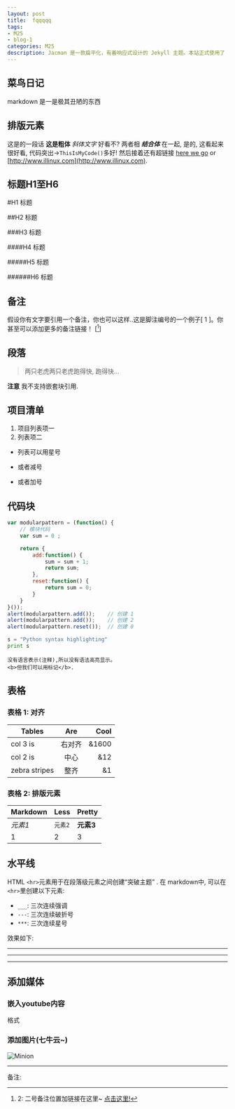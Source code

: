```yaml
---
layout: post
title:  fqqqqq
tags:
- M25
- blog-1
categories: M25
description: Jacman 是一款扁平化，有着响应式设计的 Jekyll 主题。本站正式使用了 Jacman 主题。Jacman 基于 Jacman 的 Hexo 主题修改而来。你可以前往本站和 Demo 预览更多关于本主题的更多效果。如果你有任何问题或意见欢迎到 GitHub 发表 issue。
---
```

## 菜鸟日记
markdown 是一是极其丑陋的东西

<!-- more -->

## 排版元素

这是的一段话 **这是粗体**  _斜体文字_ 好看不? 两者相 **_结合体_** 在一起,  是的, 这看起来很好看, 代码突出→`ThisIsMyCode()`多好! 然后接着还有超链接 [here we go](#) or [http://www.illinux.com](http://www.illinux.com).

<div class="divider"></div>

## 标题H1至H6

#H1 标题

##H2 标题

###H3 标题

####H4 标题

#####H5 标题

######H6 标题

<div class="divider"></div>

## 备注

假设你有文字要引用一个备注，你也可以这样..这是脚注编号的一个例子[ 1 ]。你甚至可以添加更多的备注链接！ [[^2]]

<div class="divider"></div>

## 段落

> 两只老虎两只老虎跑得快, 跑得快...

**注意** 我不支持嵌套块引用.

<div class="divider"></div>

## 项目清单

1. 项目列表项一
2. 列表项二

* 列表可以用星号
- 或者减号
+ 或者加号

<div class="divider"></div>

## 代码块

```javascript
var modularpattern = (function() {
    // 模块代码
    var sum = 0 ;

    return {
        add:function() {
            sum = sum + 1;
            return sum;
        },
        reset:function() {
            return sum = 0;    
        }  
    }   
}());
alert(modularpattern.add());    // 创建 1
alert(modularpattern.add());    // 创建 2
alert(modularpattern.reset());  // 创建 0
```

```python
s = "Python syntax highlighting"
print s
```

```
没有语言表示(注释),所以没有语法高亮显示。
<b>但我们可以用标记</b>.
```

<div class="divider"></div>

## 表格

### 表格 1: 对齐

| Tables        | Are           | Cool  |
| ------------- |:-------------:| -----:|
| col 3 is      | 右对齐 | &1600 |
| col 2 is      | 中心      |   &12 |
| zebra stripes | 整齐      |    &1 |

### 表格 2: 排版元素

Markdown | Less | Pretty
--- | --- | ---
*元素1* | `元素2` | **元素3**
1 | 2 | 3

<div class="divider"></div>

## 水平线

HTML `<hr>`元素用于在段落级元素之间创建“突破主题” . 在 markdown中, 可以在`<hr>`里创建以下元素:

* `___`: 三次连续强调
* `---`: 三次连续破折号
* `***`: 三次连续星号

效果如下:

___

---

***

<div class="divider"></div>

## 添加媒体

### 嵌入youtube内容

格式<!--<div class="video-container"><iframe src="https://www.youtube.com/watch?v=Loc3MPVGhHU" frameborder="0" allowfullscreen></iframe></div>-->

### 添加图片(七牛云~)

![Minion](http://ot6lcfou2.bkt.gdipper.com/ShadowsocksR-dotnet2.0.exe%2832512%29.png?imageMogr2/thumbnail/400x400!/blur/1x0/quality/75|imageslim)

---
备注:

[^1]: 1:备注一号的位置在这里~

[^2]: 2: 二号备注位置加链接在这里~ [点击这里!](#)
